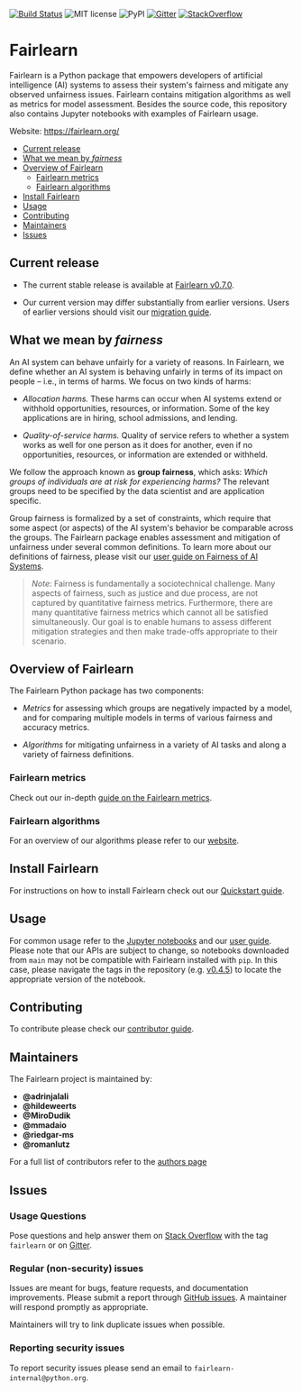 [![Build Status](https://dev.azure.com/responsibleai/fairlearn/_apis/build/status/Nightly?branchName=main)](https://dev.azure.com/responsibleai/fairlearn/_build/latest?definitionId=23&branchName=main) ![MIT license](https://img.shields.io/badge/License-MIT-blue.svg) ![PyPI](https://img.shields.io/pypi/v/fairlearn?color=blue) [![Gitter](https://badges.gitter.im/fairlearn/community.svg)](https://gitter.im/fairlearn/community?utm_source=badge&utm_medium=badge&utm_campaign=pr-badge) [![StackOverflow](https://img.shields.io/badge/StackOverflow-questions-blueviolet)](https://stackoverflow.com/questions/tagged/fairlearn)

# Fairlearn

Fairlearn is a Python package that empowers developers of artificial intelligence (AI) systems to assess their system's fairness and mitigate any observed unfairness issues. Fairlearn contains mitigation algorithms as well as metrics for model assessment. Besides the source code, this repository also contains Jupyter notebooks with examples of Fairlearn usage.

Website: https://fairlearn.org/

- [Current release](https://github.com/fairlearn/fairlearn/tree/v0.7.0#current-release)
- [What we mean by _fairness_](https://github.com/fairlearn/fairlearn/tree/v0.7.0#what-we-mean-by-fairness)
- [Overview of Fairlearn](https://github.com/fairlearn/fairlearn/tree/v0.7.0#overview-of-fairlearn)
  - [Fairlearn metrics](https://github.com/fairlearn/fairlearn/tree/v0.7.0#fairlearn-metrics)
  - [Fairlearn algorithms](https://github.com/fairlearn/fairlearn/tree/v0.7.0#fairlearn-algorithms)
- [Install Fairlearn](https://github.com/fairlearn/fairlearn/tree/v0.7.0#install-fairlearn)
- [Usage](https://github.com/fairlearn/fairlearn/tree/v0.7.0#usage)
- [Contributing](https://github.com/fairlearn/fairlearn/tree/v0.7.0#contributing)
- [Maintainers](https://github.com/fairlearn/fairlearn/tree/v0.7.0#maintainers)
- [Issues](https://github.com/fairlearn/fairlearn/tree/v0.7.0#issues)

## Current release

- The current stable release is available at
  [Fairlearn v0.7.0](https://github.com/fairlearn/fairlearn/tree/release/v0.7.0).

- Our current version may differ substantially from earlier versions.
  Users of earlier versions should visit our
  [migration guide](https://fairlearn.org/main/user_guide/mitigation.html).

## What we mean by _fairness_

An AI system can behave unfairly for a variety of reasons. In Fairlearn, we define whether an AI system is behaving unfairly in terms of its impact on people &ndash; i.e., in terms of harms. We focus on two kinds of harms:

- _Allocation harms._ These harms can occur when AI systems extend or withhold opportunities, resources, or information. Some of the key applications are in hiring, school admissions, and lending.

- _Quality-of-service harms._ Quality of service refers to whether a system works as well for one person as it does for another, even if no opportunities, resources, or information are extended or withheld.

We follow the approach known as **group fairness**, which asks: _Which groups of individuals are at risk for experiencing harms?_ The relevant groups need to be specified by the data scientist and are application specific.

Group fairness is formalized by a set of constraints, which require that some aspect (or aspects) of the AI system's behavior be comparable across the groups. The Fairlearn package enables assessment and mitigation of unfairness under several common definitions.
To learn more about our definitions of fairness, please visit our
[user guide on Fairness of AI Systems](https://fairlearn.org/main/user_guide/fairness_in_machine_learning.html#fairness-of-ai-systems).

>_Note_:
> Fairness is fundamentally a sociotechnical challenge. Many aspects of fairness, such as justice and due process, are not captured by quantitative fairness metrics. Furthermore, there are many quantitative fairness metrics which cannot all be satisfied simultaneously. Our goal is to enable humans to assess different mitigation strategies and then make trade-offs appropriate to their scenario.

## Overview of Fairlearn

The Fairlearn Python package has two components:

- _Metrics_ for assessing which groups are negatively impacted by a model, and for comparing multiple models in terms of various fairness and accuracy metrics.

- _Algorithms_ for mitigating unfairness in a variety of AI tasks and along a variety of fairness definitions.

### Fairlearn metrics

Check out our in-depth
[guide on the Fairlearn metrics](https://fairlearn.org/main/user_guide/assessment.html).

### Fairlearn algorithms

For an overview of our algorithms please refer to our [website](https://fairlearn.org/main/user_guide/mitigation.html).

## Install Fairlearn

For instructions on how to install Fairlearn check out our [Quickstart guide](https://fairlearn.org/main/quickstart.html).

## Usage

For common usage refer to the [Jupyter notebooks](./notebooks) and our
[user guide](https://fairlearn.org/main/user_guide/index.html).
Please note that our APIs are subject to change, so notebooks downloaded
from `main` may not be compatible with Fairlearn installed with `pip`.
In this case, please navigate the tags in the repository
(e.g. [v0.4.5](https://github.com/fairlearn/fairlearn/tree/v0.4.5))
to locate the appropriate version of the notebook.

## Contributing

To contribute please check our
[contributor guide](https://fairlearn.org/main/contributor_guide/index.html).

## Maintainers

The Fairlearn project is maintained by:

- **@adrinjalali**
- **@hildeweerts**
- **@MiroDudik**
- **@mmadaio**
- **@riedgar-ms**
- **@romanlutz**

For a full list of contributors refer to the [authors page](https://github.com/fairlearn/fairlearn/tree/v0.7.0/AUTHORS.md)

## Issues

### Usage Questions

Pose questions and help answer them on [Stack
Overflow](https://stackoverflow.com/questions/tagged/fairlearn) with the tag
`fairlearn` or on [Gitter](https://gitter.im/fairlearn/community#).

### Regular (non-security) issues

Issues are meant for bugs, feature requests, and documentation improvements.
Please submit a report through
[GitHub issues](https://github.com/fairlearn/fairlearn/issues). A maintainer
will respond promptly as appropriate.

Maintainers will try to link duplicate issues when possible.

### Reporting security issues

To report security issues please send an email to
`fairlearn-internal@python.org`.
